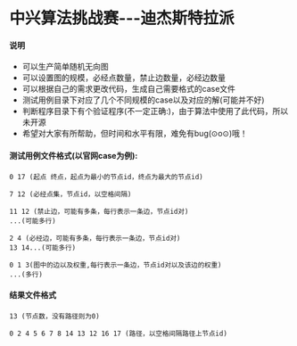 # 中兴算法挑战赛---迪杰斯特拉派
#### 说明
- 可以生产简单随机无向图
- 可以设置图的规模，必经点数量，禁止边数量，必经边数量
- 可以根据自己的需求更改代码，生成自己需要格式的case文件
- 测试用例目录下对应了几个不同规模的case以及对应的解(可能并不好)
- 判断程序目录下有个验证程序(不一定正确:)，由于算法中使用了此代码，所以未开源
- 希望对大家有所帮助，但时间和水平有限，难免有bug(⊙o⊙)哦！

#### 测试用例文件格式(以官网case为例):
  	0 17 (起点 终点，起点为最小的节点id，终点为最大的节点id)

	7 12 (必经点集，节点id，以空格间隔)

	11 12 (禁止边，可能有多条，每行表示一条边，节点id对)
	...(可能多行)

	2 4 (必经边，可能有多条，每行表示一条边，节点id对)
	13 14...(可能多行)

	0 1 3(图中的边以及权重,每行表示一条边，节点id对以及该边的权重)
	...(多行)
	
#### 结果文件格式
    13 (节点数，没有路径则为0)

	0 2 4 5 6 7 8 14 13 12 16 17 (路径，以空格间隔路径上节点id)

